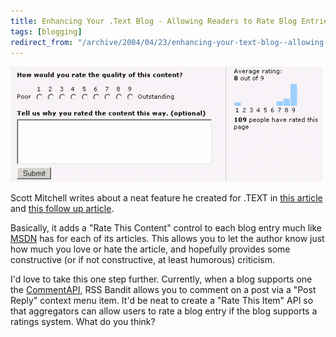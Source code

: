 ```yaml
---
title: Enhancing Your .Text Blog - Allowing Readers to Rate Blog Entries
tags: [blogging]
redirect_from: "/archive/2004/04/23/enhancing-your-text-blog--allowing-readers-to-rate-blog-entries.aspx/"
---
```


![Rate This Content Screen Shot](/assets/images/RateThisItem.gif)

Scott Mitchell writes about a neat feature he created for .TEXT in [this article](http://scottonwriting.net/sowblog/posts/1028.aspx) and [this follow up article](http://scottonwriting.net/sowblog/posts/1050.aspx).

Basically, it adds a "Rate This Content" control to each blog entry much like [MSDN](http://msdn.microsoft.com/) has for each of its articles. This allows you to let the author know just how much you love or hate the article, and hopefully provides some constructive (or if not constructive, at least humorous) criticism.

I'd love to take this one step further. Currently, when a blog supports one the [CommentAPI](http://wellformedweb.org/story/9), RSS Bandit allows you to comment on a post via a "Post Reply" context menu item. It'd be neat to create a "Rate This Item" API so that aggregators can allow users to rate a blog entry if the blog supports a ratings system. What do you think?
